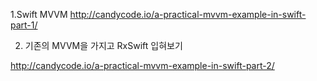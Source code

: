 1.Swift MVVM
http://candycode.io/a-practical-mvvm-example-in-swift-part-1/


2. 기존의 MVVM을 가지고 RxSwift 입혀보기

http://candycode.io/a-practical-mvvm-example-in-swift-part-2/
